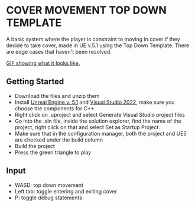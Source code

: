 # COVER MOVEMENT TOP DOWN TEMPLATE
A basic system where the player is constraint to moving in cover if they decide to take cover, made in UE v.5.1 using the Top Down Template. There are edge cases that haven't been resolved.

[GIF showing what it looks like.](https://gifyu.com/image/SnDJf)

## Getting Started
- Download the files and unzip them
- Install [Unreal Engine v. 5.1](https://www.unrealengine.com/en-US/download) and [Visual Studio 2022](https://visualstudio.microsoft.com/vs/), make sure you choose the components for C++
- Right click on .uproject and select Generate Visual Studio project files
- Go into the .sln file, inside the solution explorer, find the name of the project, right click on that and select Set as Startup Project.
- Make sure that in the configuration manager, both the project and UE5 are checked under the build column
- Build the project
- Press the green triangle to play

## Input
- WASD: top down movement
- Left tab: toggle entering and exiting cover
- P: toggle debug statements
